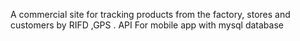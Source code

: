 A commercial site for tracking products from the factory, stores and customers by RIFD ,GPS .
API For mobile app with mysql database
